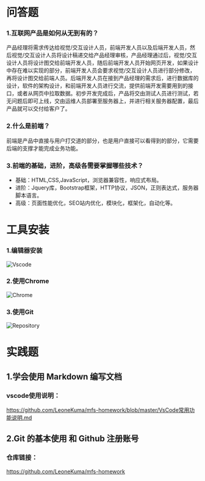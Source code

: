 # 问答题
### 1.互联网产品是如何从无到有的？
产品经理将需求传达给视觉/交互设计人员，前端开发人员以及后端开发人员，然后视觉/交互设计人员将设计稿递交给产品经理审核，产品经理通过后，视觉/交互设计人员将设计图交给前端开发人员，随后前端开发人员开始网页开发，如果设计中存在难以实现的部分，前端开发人员会要求视觉/交互设计人员进行部分修改，再将设计图交给前端人员。后端开发人员在接到产品经理的需求后，进行数据库的设计，软件的架构设计，和前端开发人员进行交流，提供前端开发需要用到的接口，或者从网页中拉取数据。初步开发完成后，产品将交由测试人员进行测试，若无问题后即可上线，交由运维人员部署至服务器上，并进行相关服务器配置，最后产品就可以交付给客户了。


### 2.什么是前端？
前端是产品中直接与用户打交道的部分，也是用户直接可以看得到的部分，它需要后端的支撑才能完成业务功能。

### 3.前端的基础，进阶，高级各需要掌握哪些技术？
- 基础：HTML,CSS,JavaScript，浏览器兼容性，响应式布局。
- 进阶：Jquery库，Bootstrap框架，HTTP协议，JSON，正则表达式，服务器脚本语言。
- 高级：页面性能优化，SEO站内优化，模块化，框架化，自动化等。



# 工具安装
### 1.编辑器安装
![Vscode](https://work.mafengshe.com/static/upload/article/pic1567474222196.jpg)

### 2.使用Chrome
![Chrome](https://work.mafengshe.com/static/upload/article/pic1567474291462.jpg)

### 3.使用Git
![Repository](https://work.mafengshe.com/static/upload/article/pic1567475463475.jpg)


# 实践题

## 1.学会使用 Markdown 编写文档
### vscode使用说明：
https://github.com/LeoneKuma/mfs-homework/blob/master/VsCode常用功能说明.md

## 2.Git 的基本使用 和 Github 注册账号
### 仓库链接：
https://github.com/LeoneKuma/mfs-homework


